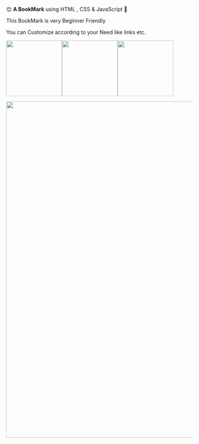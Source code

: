 😊 **A BookMark** using HTML , CSS & JavaScript 🩷
<p> This BookMark is very Beginner Friendly </p>
<p> You can Customize according to your Need like links etc. </p>
 
<img align="center" width="150" src="https://github.com/arzoopatra/Fun-Code/blob/main/HTML.png"><img align="center" width="150" src="https://github.com/arzoopatra/Fun-Code/blob/main/CSS.png"><img align="center" width="150" src="https://github.com/arzoopatra/Fun-Code/blob/main/JavaScript.png">

<img align="center" width="905" src="https://github.com/arzoopatra/Fun-Code/blob/main/Result.png">
